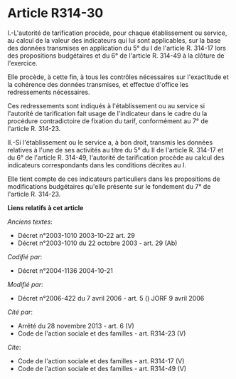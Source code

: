 # Article R314-30

I.-L'autorité de tarification procède, pour chaque établissement ou service, au calcul de la valeur des indicateurs qui lui
sont applicables, sur la base des données transmises en application du 5° du I de l'article R. 314-17 lors des propositions
budgétaires et du 6° de l'article R. 314-49 à la clôture de l'exercice. 

Elle procède, à cette fin, à tous les contrôles nécessaires sur l'exactitude et la cohérence des données transmises, et
effectue d'office les redressements nécessaires. 

Ces redressements sont indiqués à l'établissement ou au service si l'autorité de tarification fait usage de l'indicateur dans
le cadre du la procédure contradictoire de fixation du tarif, conformément au 7° de l'article R. 314-23. 

II.-Si l'établissement ou le service a, à bon droit, transmis les données relatives à l'une de ses activités au titre du 5°
du II de l'article R. 314-17 et du 6° de l'article R. 314-49, l'autorité de tarification procède au calcul des indicateurs
correspondants dans les conditions décrites au I. 

Elle tient compte de ces indicateurs particuliers dans les propositions de modifications budgétaires qu'elle présente sur le
fondement du 7° de l'article R. 314-23.

**Liens relatifs à cet article**

_Anciens textes_:

  - Décret n°2003-1010 2003-10-22 art. 29
  - Décret n°2003-1010 du 22 octobre 2003 - art. 29 (Ab)

_Codifié par_:

  - Décret n°2004-1136 2004-10-21

_Modifié par_:

  - Décret n°2006-422 du 7 avril 2006 - art. 5 () JORF 9 avril 2006

_Cité par_:

  - Arrêté du 28 novembre 2013 - art. 6 (V)
  - Code de l'action sociale et des familles - art. R314-23 (V)

_Cite_:

  - Code de l'action sociale et des familles - art. R314-17 (V)
  - Code de l'action sociale et des familles - art. R314-49 (V)
